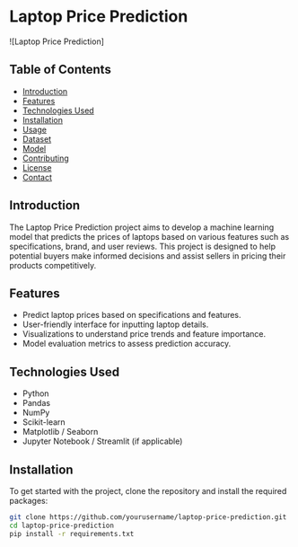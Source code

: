 # Laptop Price Prediction

![Laptop Price Prediction]

## Table of Contents
- [Introduction](#introduction)
- [Features](#features)
- [Technologies Used](#technologies-used)
- [Installation](#installation)
- [Usage](#usage)
- [Dataset](#dataset)
- [Model](#model)
- [Contributing](#contributing)
- [License](#license)
- [Contact](#contact)

## Introduction
The Laptop Price Prediction project aims to develop a machine learning model that predicts the prices of laptops based on various features such as specifications, brand, and user reviews. This project is designed to help potential buyers make informed decisions and assist sellers in pricing their products competitively.

## Features
- Predict laptop prices based on specifications and features.
- User-friendly interface for inputting laptop details.
- Visualizations to understand price trends and feature importance.
- Model evaluation metrics to assess prediction accuracy.

## Technologies Used
- Python
- Pandas
- NumPy
- Scikit-learn
- Matplotlib / Seaborn
- Jupyter Notebook / Streamlit (if applicable)

## Installation
To get started with the project, clone the repository and install the required packages:

```bash
git clone https://github.com/yourusername/laptop-price-prediction.git
cd laptop-price-prediction
pip install -r requirements.txt
